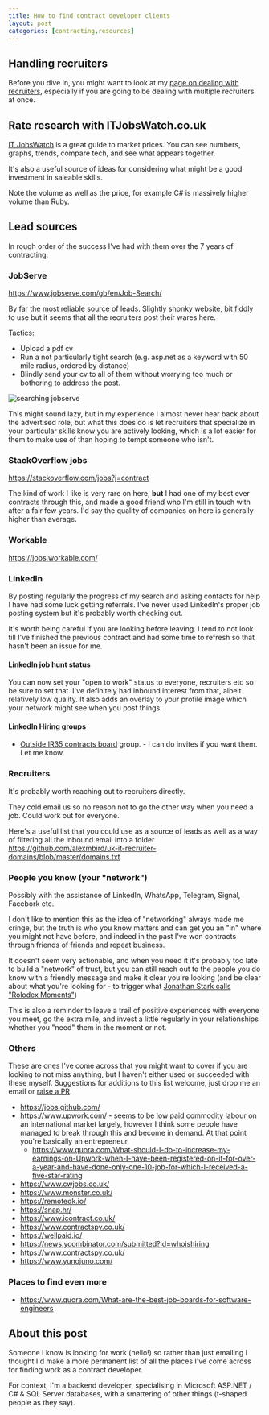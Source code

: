 ```yaml
---
title: How to find contract developer clients
layout: post
categories: [contracting,resources]
---
```


## Handling recruiters

Before you dive in, you might want to look at my [page on dealing with
recruiters](/recruiters/), especially if you are going to be dealing with
multiple recruiters at once.

## Rate research with ITJobsWatch.co.uk

[IT JobsWatch](https://www.itjobswatch.co.uk/contracts/uk/developer.do) is a great guide to market prices. You can see numbers, graphs, trends, compare tech, and see what appears together.

It's also a useful source of ideas for considering what might be a good investment in saleable skills.

Note the volume as well as the price, for example C# is massively higher volume than Ruby.

## Lead sources

In rough order of the success I've had with them over the 7 years of contracting:

### JobServe

<https://www.jobserve.com/gb/en/Job-Search/>

By far the most reliable source of leads. Slightly shonky website, bit fiddly
to use but it seems that all the recruiters post their wares here.

Tactics:

* Upload a pdf cv
* Run a not particularly tight search (e.g. asp.net as a keyword with 50 mile radius, ordered by distance)
* Blindly send your cv to all of them without worrying too much or bothering to address the post.

![searching jobserve](/images/blog/jobserve-search.png)

This might sound lazy, but in my experience I almost never hear back about the
advertised role, but what this does do is let recruiters that specialize in
your particular skills know you are actively looking, which is a lot easier for
them to make use of than hoping to tempt someone who isn't.

### StackOverflow jobs

<https://stackoverflow.com/jobs?j=contract>

The kind of work I like is very rare on here, **but** I had one of my best ever
contracts through this, and made a good friend who I'm still in touch with
after a fair few years. I'd say the quality of companies on here is generally
higher than average.

### Workable

<https://jobs.workable.com/>

### LinkedIn

By posting regularly the progress of my search and asking contacts for help I
have had some luck getting referrals. I've never used LinkedIn's proper job
posting system but it's probably worth checking out.

It's worth being careful if you are looking before leaving. I tend to not look
till I've finished the previous contract and had some time to refresh so that
hasn't been an issue for me.

#### LinkedIn job hunt status

You can now set your "open to work" status to everyone, recruiters etc so be
sure to set that. I've definitely had inbound interest from that, albeit
relatively low quality. It also adds an overlay to your profile image which your
network might see when you post things.

#### LinkedIn Hiring groups

* [Outside IR35 contracts board](https://www.linkedin.com/groups/9031918/) group. - I can do invites if you want them. Let me know.

### Recruiters

It's probably worth reaching out to recruiters directly.

They cold email us so no reason not to go the other way when you need a job.
Could work out for everyone.

Here's a useful list that you could use as a source of leads as well as a way
of filtering all the inbound email into a folder
<https://github.com/alexmbird/uk-it-recruiter-domains/blob/master/domains.txt>

### People you know (your "network")

Possibly with the assistance of LinkedIn, WhatsApp, Telegram, Signal, Facebork etc.

I don't like to mention this as the idea of "networking" always made me cringe,
but the truth is who you know matters and can get you an "in" where you might
not have before, and indeed in the past I've won contracts through friends of
friends and repeat business.

It doesn't seem very actionable, and when you need it it's probably too late to
build a "network" of trust, but you can still reach out to the people you do
know with a friendly message and make it clear you're looking (and be clear
about what you're looking for - to trigger what [Jonathan Stark calls "Rolodex
Moments"](https://jonathanstark.com/daily/20170127-dogfooding---rolodex-moments))

This is also a reminder to leave a trail of positive experiences with everyone you meet, go the extra mile, and invest a little regularly in your relationships whether you "need" them in the moment or not.

### Others

These are ones I've come across that you might want to cover if you are looking
to not miss anything, but I haven't either used or succeeded with these myself.
Suggestions for additions to this list welcome, just drop me an email or [raise
a PR](https://github.com/timabell/timwise.co.uk/edit/master/_posts/2019-06-26-how-to-find-contract-dev-jobs.md).

* <https://jobs.github.com/>
* <https://www.upwork.com/> - seems to be low paid commodity labour on an
	international market largely, however I think some people have managed to
	break through this and become in demand. At that point you're basically an
	entrepreneur.
	* <https://www.quora.com/What-should-I-do-to-increase-my-earnings-on-Upwork-when-I-have-been-registered-on-it-for-over-a-year-and-have-done-only-one-10-job-for-which-I-received-a-five-star-rating>
* <https://www.cwjobs.co.uk/>
* <https://www.monster.co.uk/>
* <https://remoteok.io/>
* <https://snap.hr/>
* <https://www.icontract.co.uk/>
* <https://www.contractspy.co.uk/>
* <https://wellpaid.io/>
* <https://news.ycombinator.com/submitted?id=whoishiring>
* <https://www.contractspy.co.uk/>
* <https://www.yunojuno.com/>

### Places to find even more

* <https://www.quora.com/What-are-the-best-job-boards-for-software-engineers>

## About this post

Someone I know is looking for work (hello!) so rather than just emailing I
thought I'd make a more permanent list of all the places I've come across for
finding work as a contract developer.

For context, I'm a backend developer, specialising in Microsoft ASP.NET / C# &
SQL Server databases, with a smattering of other things (t-shaped people as
they say).
